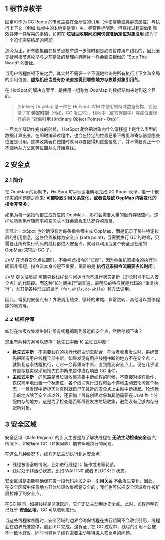 ## 1 根节点枚举

固定可作为 GC Roots 的节点主要在全局性的引用（例如常量或类静态属性）与执行上下文（例如 栈帧中的本地变量表）中，尽管目标明确，但查找过程要做到高效并非一件容易的事情，如何在 **垃圾回收期间如何快速准确定位对象引用** 成为了一个迫切需要结局的问题。

迄今为止，所有收集器在根节点枚举这一步骤时都是必须暂停用户线程的，因此毫无疑问根节点枚举与之前提及的整理内存碎片一样会面临相似的 “Stop The World” 的困扰。

当用户线程停顿下来之后，其实并不需要一个不漏地检查完所有执行上下文和全局的引用位置，**虚拟机应当是有办法直接得到哪些地方存放着对象引用的**。

在 HotSpot 的解决方案里，是使用一组称为 OopMap 的数据结构来达到这个目的。

>[!define]
>OopMap 是一种在 HotSpot JVM 中使用的特殊数据结构，它记录了在 **特定时刻**（例如，GC 发生时），栈帧中（或寄存器中）哪些位置保存的是 “**对象引用 (Ordinary Object Pointer - Oop)**”。

一旦类加载动作完成的时候， HotSpot 就会把对象内什么偏移量上是什么类型的数据计算出来，在即时编译过程中，也会在特定的位置记录下栈里和寄存器里哪些位置是引用。这样收集器在扫描时就可以直接得知这些信息了，并不需要真正一个不漏地从方法区等位置从头开始查找。

## 2 安全点
### 2.1 简介

在 OopMap 的协助下，HotSpot 可以快速准确地完成 GC Roots 枚举，但一个很现实的问题随之而来: **可能导致引用关系变化，或者说导致 OopMap 内容变化的指令非常多**；

如果为每一条指令都生成对应的 OopMap ，那将会需要大量的额外存储空间，这样垃圾收集伴随而来的空间成本就会变得无法忍受的高昂。

实际上 HotSpot 也的确没有为每条指令都生成 OopMap，而是记录了某些特定位置的引用信息，这些位置被称为安全点 (Safe point)，当需要执行 GC 的时候，只需要让所有执行代码的线程都进入安全点，就可以利用为这个安全点创建的 OopMap 来辅助 GC 了。

JVM 在选择安全点位置时，不会考虑指令的“长度”，因为单条机器指令的执行时间都非常短。指令流本身长短不重要，重要的是 **执行这条指令流需要多长时间**；

JVM 更关注那些 可能导致线程长时间运行而不进行状态更新（即长时间不进入安全点）的代码段。而这种“长时间执行”最普遍、最明显的特征就是代码的 “重复执行”，尤其是各种形式的循环（`for`, `while`, `do-while`）和方法调用。

因此，常见的安全点有：方法调用结束、循环的末尾、异常跳转、其他可以暂停程序的地方等。

### 2.2 线程停滞

如何在垃圾收集发生时让所有线程都跑到最近的安全点，然后停顿下来？

这里有两种方案可以选择：抢先式中断 和 主动式中断：

- **抢先式中断**：不需要线程的执行代码主动去配合，在垃圾收集发生时，系统首先把所有用户线程全部中断，如果发现有用户线程中断的地方不在安全点上，就恢复这条线程执行，让它一会再重新中断，直到跑到安全点上。现在几乎没有虚拟机实现采用抢先式中断来暂停线程响应 GC 事件。
- **主动式中断**：的思路是当垃圾收集需要中断线程的时候，不直接对线程操作，仅仅简单地设置一个标志位，各个线程执行过程时会不停地主动去轮询这个标志，一旦发现中断标志为真时就自己在最近的安全点上主动中断挂起。轮询标志的地方除了安全点以外，还要加上所有创建对象和其他需要在 Java 堆上分配内存的地方，这是为了检查是否即将要发生垃圾收集，避免没有足够内存分配新对象。
## 3 安全区域

安全区域（Safe Region）的引入主要是为了解决线程在 **无法主动检查安全点** 的情况下，如何确保 GC（垃圾回收）能安全地执行的问题，

在这么几种情况下，线程无法主动执行到达安全点：

- 线程被阻塞的情况，比如进行线程 IO 操作或者等待锁。
- 线程处于非活动状态，比如 WAITING 或者 BLOCKED 状态。

安全区域是指能够确保在某一段代码片段之中，**引用关系** 不会发生变化，因此，在安全区域中任意地方开始垃圾收集都是安全的；我们也可以把安全区域看作被扩展拉伸了的安全点。

在GC 期间，如果线程是非活跃的，它们无法主动到达安全点。此时，线程声明自己处于 **安全区域**，GC 可以顺利进行。

当这些线程被唤醒时，安全区域的边界会确保线程在执行期间不会改变引用，线程会在边界处被暂停，直到 GC 完成。这保证了在 GC 过程中，线程的引用不会被不一致地修改，同时也避免了线程需要主动等待进入安全点的问题。